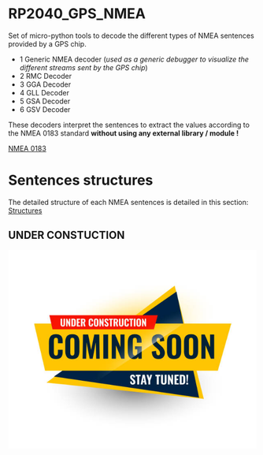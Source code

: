 # RP2040_GPS_NMEA
Set of micro-python tools to decode the different types of NMEA sentences provided by a GPS chip.

- 1 Generic NMEA decoder (*used as a generic debugger to visualize the different streams sent by the GPS chip*)
- 2 RMC Decoder
- 3 GGA Decoder 
- 4 GLL Decoder
- 5 GSA Decoder
- 6 GSV Decoder

These decoders interpret the sentences to extract the values according to the NMEA 0183 standard **without using any external library / module !**

[NMEA 0183](https://en.wikipedia.org/wiki/NMEA_0183)

# Sentences structures

The detailed structure of each NMEA sentences is detailed in this section: [Structures](https://github.com/MicroControleurMonde/RP2040_GPS_NMEA/blob/main/NMEA_sentences_definitions/definitions.md)

## UNDER CONSTUCTION
![Pic](https://github.com/MicroControleurMonde/RP2040_GPS_NMEA/blob/main/1411798446.jpg)
